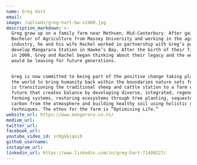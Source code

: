 ```yaml
---
name: Greg Hart
email:
image: /uploads/greg-hart-bw-x2400.jpg
description_markdown: >-
  Greg grew up on a family farm near Methven, Mid-Canterbury. After gaining a
  Bachelor of Agriculture from Massey University and working in the agriculture
  industry, he and his wife Rachel worked in partnership with Greg’s parents to
  develop Mangarara Station in Hawke’s Bay. After the birth of their first child
  in 2000, Greg and Rachel began thinking about their legacy and the world they
  would be leaving for future generations.


  Greg is now committed to being part of the positive change taking place around
  the world to bring humanity back within the boundaries nature sets for us. He
  is transitioning the traditional sheep and cattle station to a farm of the
  future that creates balance by developing diverse, integrated, regenerative
  farming systems, restoring ecosystems through tree planting, sequestering
  carbon from the atmosphere and building healthy soil using holistic grazing
  techniques. The ethos for the farm is “Optimising Life.”
website_url: https://www.mangarara.co.nz/
medium_url:
twitter_url:
facebook_url:
youtube_video_id: scRgGbjqoi0
github_username:
instagram_url:
linkedin_url: https://www.linkedin.com/in/greg-hart-71400227/
---
```

